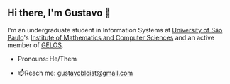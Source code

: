 ## Hi there, I'm Gustavo 🦦

I'm an undergraduate student in Information Systems at [University of São Paulo](https://usp.br)'s [Institute of Mathematics and Computer Sciences](https://www.icmc.usp.br/en/) and an active member of [GELOS](https://gelos.club/).

- Pronouns: He/Them

- 📫Reach me: gustavobloist@gmail.com
